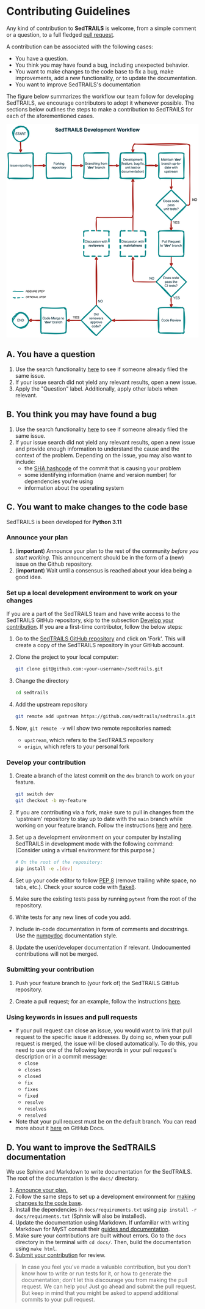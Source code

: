 # Contributing Guidelines

Any kind of contribution to **SedTRAILS** is welcome, from a simple comment or a question, to a full fledged [pull request](https://help.github.com/articles/about-pull-requests/). 

A contribution can be associated with the following cases:

- You have a question.
- You think you may have found a bug, including unexpected behavior.
- You want to make changes to the code base to fix a bug, make improvements, add a new functionality, or to update the documentation.
- You want to improve SedTRAILS's documentation

The figure below summarizes the workflow our team follow for developing SedTRAILS, we encourage contributors to adopt it whenever possible. The sections below outlines the steps to make a contribution to SedTRAILS for each of the aforementioned cases.

![sedtrails development workflow](docs/_static/img/sedtrails-workflow.png)

## A.  You have a question

1. Use the search functionality [here](https://github.com/sedtrails/sedtrails/issues) to see if someone already filed the same issue.
1. If your issue search did not yield any relevant results, open a new issue.
1. Apply the "Question" label. Additionally, apply other labels when relevant.

## B. You think you may have found a bug

1. Use the search functionality [here](https://github.com/sedtrails/sedtrails/issues) to see if someone already filed the same issue.
1. If your issue search did not yield any relevant results, open a new issue and provide enough information to understand the cause and the context of the problem. Depending on the issue, you may also want to include:
    - the [SHA hashcode](https://help.github.com/articles/autolinked-references-and-urls/#commit-shas) of the commit that is causing your problem
    - some identifying information (name and version number) for dependencies you're using
    - information about the operating system

## C. You want to make changes to the code base

SedTRAILS is been developed for **Python 3.11**

### Announce your plan

1. (**important**) Announce your plan to the rest of the community *before you start working*. This announcement should be in the form of a (new) issue on the Github repository.
2. (**important**) Wait until a consensus is reached about your idea being a good idea.


### Set up a local development environment to work on your changes

If you are a part of the SedTRAILS team and have write access to the SedTRAILS GitHub repository, skip to the subsection [Develop your contribution](CONTRIBUTING.md#develop-your-contribution). If you are a first-time contributor, follow the below steps:

1. Go to the [SedTRAILS GitHub repository](https://github.com/sedtrails/sedtrails) and click on 'Fork'. This will create a copy of the SedTRAILS repository in your GitHub account. 
            
1. Clone the project to your local computer:
        
    ```bash
    git clone git@github.com:<your-username>/sedtrails.git
    ```

1. Change the directory

    ```bash
    cd sedtrails
    ```

1. Add the upstream repository

    ```bash
    git remote add upstream https://github.com/sedtrails/sedtrails.git
    ```  

1. Now, `git remote -v` will show two remote repositories named:

    * `upstream`, which refers to the SedTRAILS repository 
    * `origin`, which refers to your personal fork

### Develop your contribution

1. Create a branch of the latest commit on the `dev` branch to work on your feature.

    ```bash
    git switch dev
    git checkout -b my-feature
    ```  

2. If you are contributing via a fork, make sure to pull in changes from the 'upstream' repository to stay up to date with the `main` branch while working on your feature branch. Follow the instructions [here](https://docs.github.com/en/pull-requests/collaborating-with-pull-requests/working-with-forks/configuring-a-remote-repository-for-a-fork) and [here](https://docs.github.com/en/pull-requests/collaborating-with-pull-requests/working-with-forks/syncing-a-fork).

3. Set up a development environment on your computer by installing SedTRAILS in development mode with the following command: (Consider using a virtual environment for this purpose.)

    ```bash
    # On the root of the repository:
    pip install -e .[dev]
    ```
    
4. Set up your code editor to follow [PEP 8](https://peps.python.org/pep-0008/) (remove trailing white space, no tabs, etc.). Check your source code with [flake8](https://flake8.pycqa.org/en/latest/).

5. Make sure the existing tests pass by running `pytest` from the root of the repository. 

6. Write tests for any new lines of code you add. 

7. Include in-code documentation in form of comments and docstrings. Use the [numpydoc](https://numpydoc.readthedocs.io/en/latest/format.html#docstring-standard) documentation style.

8. Update the user/developer documentation if relevant. Undocumented contributions will not be merged.

### Submitting your contribution

1. Push your feature branch to (your fork of) the SedTRAILS GitHub repository.

1. Create a pull request; for an example, follow the instructions [here](https://help.github.com/articles/creating-a-pull-request/).

### Using keywords in issues and pull requests

- If your pull request can close an issue, you would want to link that pull request to the specific issue it addresses. By doing so, when your pull request is merged, the issue will be closed automatically. To do this, you need to use one of the following keywords in your pull request's description or in a commit message:
  - `close`
  - `closes`
  - `closed`
  - `fix`
  - `fixes`
  - `fixed`
  - `resolve`
  - `resolves`
  - `resolved`
- Note that your pull request must be on the default branch. You can read more about it [here](https://docs.github.com/en/issues/tracking-your-work-with-issues/using-issues/linking-a-pull-request-to-an-issue) on GitHub Docs.

## D. You want to improve the SedTRAILS documentation

We use Sphinx and Markdown to write documentation for the SedTRAILS. The root of the documentation is the `docs/` directory.

1. [Announce your plan.](https://github.com/sedtrails/sedtrails/blob/dev/CONTRIBUTING.md#announce-your-plan)
2. Follow the same steps to set up a development environment for [making changes to the code base](https://github.com/sedtrails/sedtrails/blob/dev/CONTRIBUTING.md#set-up-a-local-development-environment-to-work-on-your-changes).
3. Install the dependencies in `docs/requirements.txt` using `pip install -r docs/requirments.txt` (Sphnix will also be installed).
4. Update the documentation using Markdown. If unfamiliar with writing Markdown for MyST consult their [guides and documentation](https://myst-parser.readthedocs.io/en/latest/syntax/optional.html).
5. Make sure your contributions are built without errors. Go to the `docs` directory in the terminal with `cd docs/`. Then, build the documentation using `make html`.
6. [Submit your contribution](https://github.com/sedtrails/sedtrails/blob/dev/CONTRIBUTING.md#submitting-your-contribution) for review.

> In case you feel you've made a valuable contribution, but you don't know how to write or run tests for it, or how to generate the documentation; don't let this discourage you from making the pull request. We can help you! Just go ahead and submit the pull request. But keep in mind that you might be asked to append additional commits to your pull request.